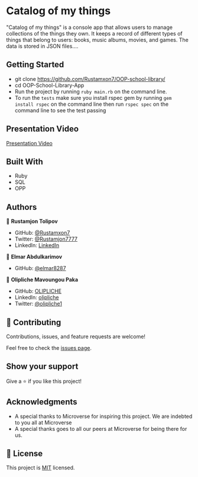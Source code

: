 # Catalog of my things

"Catalog of my things" is a console app that allows users to manage collections of the things they own. It keeps a record of different types of things that belong to users: books, music albums, movies, and games. The data is stored in JSON files....

## Getting Started
- git clone https://github.com/Rustamxon7/OOP-school-library/
- cd OOP-School-Library-App
- Run the project by running `ruby main.rb` on the command line.
- To run the `tests` make sure you install rspec gem by running `gem install rspec` on the command line then run `rspec spec` on the command line to see the test passing
## Presentation Video

[Presentation Video](https://drive.google.com/file/d/19yupIeQK05b-u-N39FTJqxUMxyFRHIwl/view?usp=sharing)

## Built With
- Ruby
- SQL
- OPP

## Authors
👤 **Rustamjon Tolipov**
- GitHub: [@Rustamxon7](https://github.com/Rustamxon7)
- Twitter: [@Rustamjon7777](https://twitter.com/Rustamjon7777)
- LinkedIn: [LinkedIn](https://www.linkedin.com/in/rustamjon-tolipov/)

👤 **Elmar Abdulkarimov**
- GitHub: [@elmar8287](https://github.com/elmar8287)

👤 **Olipliche Mavoungou Paka**
- GitHub: [OLIPLICHE](https://github.com/OLIPLICHE)
- LinkedIn: [olipliche](https://www.linkedin.com/in/olipliche/)
- Twitter: [@olipliche1](https://twitter.com/olipliche1)

## 🤝 Contributing

Contributions, issues, and feature requests are welcome!

Feel free to check the [issues page](?).

## Show your support

Give a ⭐️ if you like this project!

## Acknowledgments

- A special thanks to Microverse for inspiring this project. We are indebted to you all at Microverse
- A special thanks goes to all our peers at Microverse for being there for us.

## 📝 License

This project is [MIT](./LICENSE) licensed.
